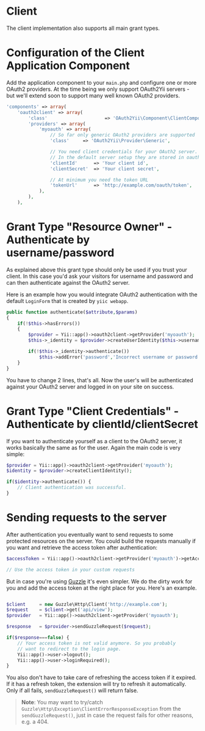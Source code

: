 Client
======

The client implementation also supports all main grant types.

# Configuration of the Client Application Component

Add the application component to your `main.php` and configure one or more OAuth2 providers.
At the time being we only support OAuth2Yii servers - but we'll extend soon to support many
well known OAuth2 providers.

```php
'components' => array(
    'oauth2client' => array(
        'class'                     => 'OAuth2Yii\Component\ClientComponent',
        'providers' => array(
            'myoauth' => array(
                // So far only generic OAuth2 providers are supported
                'class'     => 'OAuth2Yii\Provider\Generic',

                // You need client credentials for your OAuth2 server.
                // In the default server setup they are stored in oauth2_clients table.
                'clientId'      => 'Your client id',
                'clientSecret'  => 'Your client secret',

                // At minimum you need the token URL
                'tokenUrl'      => 'http://example.com/oauth/token',
            ),
        ),
    ),
```

# Grant Type "Resource Owner" - Authenticate by username/password

As explained above this grant type should only be used if you trust your client.
In this case you'd ask your visitors for username and password and can then
authenticate against the OAuth2 server.

Here is an example how you would integrate OAuth2 authentication with the default
`LoginForm` that is created by `yiic webapp`.

```php
public function authenticate($attribute,$params)
{
    if(!$this->hasErrors())
    {
        $provider = Yii::app()->oauth2client->getProvider('myoauth');
        $this->_identity = $provider->createUserIdentity($this->username,$this->password);

        if(!$this->_identity->authenticate())
            $this->addError('password','Incorrect username or password.');
    }
}
```

You have to change 2 lines, that's all. Now the user's will be authenticated against your
OAuth2 server and logged in on your site on success.


# Grant Type "Client Credentials" - Authenticate by clientId/clientSecret

If you want to authenticate yourself as a client to the OAuth2 server, it works basically
the same as for the user. Again the main code is very simple:

```php
$provider = Yii::app()->oauth2client->getProvider('myoauth');
$identity = $provider->createClientIdentity();

if($identity->authenticate()) {
    // Client authentication was successful.
}
```

# Sending requests to the server

After authentication you eventually want to send requests to some protected resources
on the server. You could build the requests manually if you want and retrieve the access
token after authentication:

```php
$accessToken = Yii::app()->oauth2client->getProvider('myoauth')->getAccessToken();

// Use the access token in your custom requests
```

But in case you're using [Guzzle](http://guzzlephp.org/) it's even simpler. We do the dirty
work for you and add the access token at the right place for you. Here's an example.

```php

$client     = new Guzzle\Http\Client('http://example.com');
$request    = $client->get('api/view');
$provider   = Yii::app()->oauth2client->getProvider('myoauth');

$response   = $provider->sendGuzzleRequest($request);

if($response===false) {
    // Your access token is not valid anymore. So you probably
    // want to redirect to the login page.
    Yii::app()->user->logout();
    Yii::app()->user->loginRequired();
}
```

You also don't have to take care of refreshing the access token if it expired. If it has
a refresh token, the extension will try to refresh it automatically. Only if all fails,
`sendGuzzleRequest()` will return false.

> **Note**: You may want to try/catch `Guzzle\Http\Exception\ClientErrorResponseException`
> from the `sendGuzzleRequest()`, just in case the request fails for other reasons, e.g. a 404.
